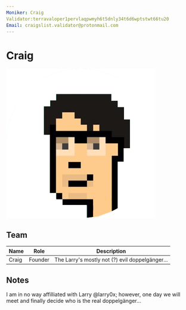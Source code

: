 ```yaml
---
Moniker: Craig
Validator:terravaloper1pervlaqpwmyh6t5dnly34t6d6wptstwt66tu20
Email: craigslist.validator@protonmail.com
---
```


# Craig

![Craig](Craig.png)

## Team

| Name            | Role    | Description                  |
| --------------- | ------- | ---------------------------- |
| Craig | Founder | The Larry's mostly not (?) evil doppelgänger... |

## Notes
I am in no way affilliated with Larry @larry0x; however, one day we will meet and finally decide who is the real doppelgänger...

